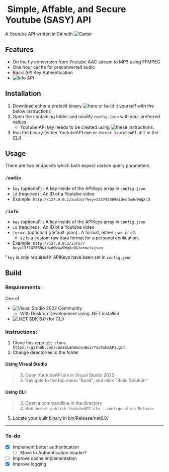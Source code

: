 #  Simple, Affable, and Secure Youtube (SASY) API
A Youtube API written in C# with ![Carter](https://github.com/CarterCommunity/Carter)

## Features
- On the fly conversion from Youtube AAC stream to MP3 using FFMPEG
- One hour cache for preconverted audio
- Basic API Key Authentication
- ![Info API](#info)

## Installation
1. Download either a prebuilt binary ![here](https://github.com/CanadianBaconBoi/YoutubeAPI/releases) or build it yourself with the below instructions
2. Open the containing folder and modify `config.json` with your preferred values
    - Youtube API key needs to be created using ![these instructions](https://developers.google.com/youtube/v3/getting-started).
3. Run the binary (either YoutubeAPI.exe or `dotnet YoutubeAPI.dll` in the CLI)

## Usage
There are two endpoints which both expect certain query parameters.
### `/audio`
- `key` (optional¹) : A key inside of the APIKeys array in `config.json`
- `id` (required) : An ID of a Youtube video 
- Example: `http://127.0.0.1/audio/?key=133742069&id=dQw4w9WgXcQ`

### `/info`
- `key` (optional¹) : A key inside of the APIKeys array in `config.json`
- `id` (required) : An ID of a Youtube video
- `format` (optional) [default: json] : A format, either `json` or `e2`.
    - `e2` is a custom raw data format for a personal application.
- Example: `http://127.0.0.1/info/?key=133742069&id=dQw4w9WgXcQ&format=json`



¹ `key` is only required if APIKeys have been set in `config.json`


## Build
### Requirements:
One of
- ![Visual Studio 2022 Community](https://visualstudio.microsoft.com/thank-you-downloading-visual-studio/?sku=Community&channel=Release&version=VS2022)
    -  With Desktop Development using .NET installed
- ![.NET SDK 6.0](https://dotnet.microsoft.com/en-us/download/dotnet/thank-you/sdk-6.0.202-windows-x64-installer) (for CLI)

### Instructions:
1. Clone this repo `git clone https://github.com/CanadianBaconBoi/YoutubeAPI.git`
2. Change directories to the folder
#### Using Visual Studio
  >3. Open YoutubeAPI.sln in Visual Studio 2022
  >4. Navigate to the top menu "Build", and click "Build Solution"
#### Using CLI
  >3. Open a commandline in the directory
  >4. Run `dotnet publish YoutubeAPI.sln --configuration Release`
5. Locate your built binary in bin/Release/net6.0/


---
### To-do
- [x] Implement better authentication
  - [ ] Move to Authentication header?
- [ ] Improve cache implementation
- [x] Improve logging
